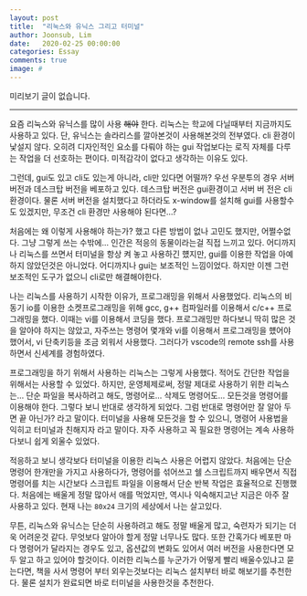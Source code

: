 ```yaml
---
layout: post
title:  "리눅스와 유닉스 그리고 터미널"
author: Joonsub, Lim
date:   2020-02-25 00:00:00
categories: Essay
comments: true
image: #
---
```

미리보기 글이 없습니다.

---

요즘 리눅스와 유닉스를 많이 사용 ~~해야~~ 한다. 리눅스는 학교에 다닐때부터 지금까지도 사용하고 있다.
단, 유닉스는 솔라리스를 깔아본것이 사용해본것의 전부였다. cli 환경이 낯설지 않다. 오히려 디자인적인 요소를 다뤄야 하는 gui 작업보다는 로직 자체를 다루는 작업을 더 선호하는 편이다. 미적감각이 없다고 생각하는 이유도 있다.

그런데, gui도 있고 cli도 있는게 아니라, cli만 있다면 어떨까? 우선 우분투의 경우 서버 버전과 데스크탑 버전을 베포하고 있다. 데스크탑 버전은 gui환경이고 서버 버 전은 cli 환경이다. 물론 서버 버전을 설치했다고 하더라도 x-window를 설치해 gui를 사용할수도 있겠지만, 무조건 cli 환경만 사용해야 된다면...?

처음에는 왜 이렇게 사용해야 하는가? 했고 다른 방법이 없나 고민도 했지만, 어쩔수없다. 그냥 그렇게 쓰는 수밖에... 인간은 적응의 동물이라는걸 직접 느끼고 있다. 어디까지나 리눅스를 쓰면서 터미널을 항상 켜 놓고 사용하긴 헀지만, gui를 이용한 작업을 아예 하지 않았던것은 아니었다. 어디까지나 gui는 보조적인 느낌이었다. 하지만 이젠 그런 보조적인 도구가 없으니 cli로만 해결해야한다.

나는 리눅스를 사용하기 시작한 이유가, 프로그래밍을 위해서 사용했었다. 리눅스의 비동기 io를 이용한 소켓프로그래밍을 위해 gcc, g++ 컴파일러를 이용해서 c/c++ 프로그래밍을 했다. 이때는 vi를 이용해서 코딩을 했다. 프로그래밍만 하다보니 딱히 많은 것을 알아야 하지는 않았고, 자주쓰는 명령어 몇개와 vi를 이용해서 프로그래밍을 헀어야 했어서, vi 단축키등을 조금 외워서 사용했다. 그러다가 vscode의 remote ssh를 사용하면서 신세계를 경험하였다.

프로그래밍을 하기 위해서 사용하는 리눅스는 그렇게 사용했다. 적어도 간단한 작업을 위해서는 사용할 수 있었다. 하지만, 운영체제로써, 정말 제대로 사용하기 위한 리눅스는... 단순 파일을 복사하려고 해도, 명령어로... 삭제도 명령어도... 모든것을 명령어를 이용해야 한다. 그렇다 보니 반대로 생각하게 되었다. 그럼 반대로 명령어만 잘 알아 두면 끝 아닌가? 라고 말이다. 터미널을 사용해 모든것을 할 수 있으니, 명령어 사용법을 익히고 터미널과 친해지자 라고 말이다. 자주 사용하고 꼭 필요한 명령어는 계속 사용하다보니 쉽게 외울수 있었다.

적응하고 보니 생각보다 터미널을 이용한 리눅스 사용은 어렵지 않았다. 처음에는 단순 명령어 한개만을 가지고 사용하다가, 명령어를 섞어쓰고 쉘 스크립트까지 배우면서 직접 명령어를 치는 시간보다 스크립트 파일을 이용해서 단순 반복 작업은 효율적으로 진행했다. 처음에는 배울게 정말 많아서 애를 먹었지만, 역시나 익숙해지고난 지금은 아주 잘 사용하고 있다. 현재 나는 `80x24` 크기의 세상에서 나는 살고있다.

무튼, 리눅스와 유닉스는 단순히 사용하려고 해도 정말 배울게 많고, 숙련자가 되기는 더욱 어려운것 같다. 무엇보다 알아야 할게 정말 너무나도 많다. 또한 간혹가다 베포판 마다 명령어가 달라지는 경우도 있고, 옵션값의 변화도 있어서 여러 버전을 사용한다면 모두 알고 하고 있어야 할것이다. 이러한 리눅스를 누군가가 어떻게 빨리 배울수있냐고 묻는다면, 책을 사서 명령어 부터 외우는것보다는 리눅스 설치부터 바로 해보기를 추천한다. 물론 설치가 완료되면 바로 터미널을 사용한것을 추천한다.